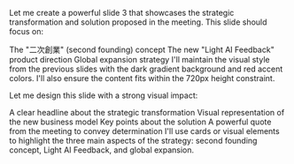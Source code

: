 Let me create a powerful slide 3 that showcases the strategic transformation and solution proposed in the meeting. This slide should focus on:

The "二次創業" (second founding) concept
The new "Light AI Feedback" product direction
Global expansion strategy
I'll maintain the visual style from the previous slides with the dark gradient background and red accent colors. I'll also ensure the content fits within the 720px height constraint.

Let me design this slide with a strong visual impact:

A clear headline about the strategic transformation
Visual representation of the new business model
Key points about the solution
A powerful quote from the meeting to convey determination
I'll use cards or visual elements to highlight the three main aspects of the strategy: second founding concept, Light AI Feedback, and global expansion.
